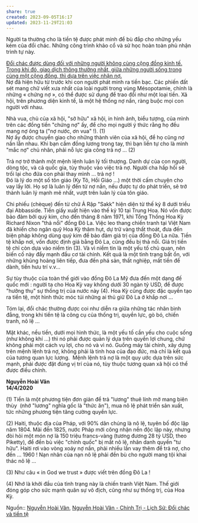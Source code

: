 ```yaml
---
share: true
created: 2023-09-05T16:17
updated: 2023-11-29T21:03
---
```

Người ta thường cho là tiền tệ được phát minh để bù đắp cho những yếu kém của đổi chác. Những công trình khảo cổ và sử học hoàn toàn phủ nhận trình tự này.  
  
[Đổi chác được dùng đối với những người không cùng cộng đồng kinh tế. Trong khi đó, giao dịch thông thường nhất, giữa những người sống trong cùng một cộng đồng, thì dựa trên việc nhận nợ.](./Nh%E1%BB%AFng%20ng%C6%B0%E1%BB%9Di%20kh%C3%B4ng%20c%C3%B9ng%20c%E1%BB%99ng%20%C4%91%E1%BB%93ng%20kinh%20t%E1%BA%BF%20th%C3%AC%20%C4%91%E1%BB%95i%20ch%C3%A1c.%20Nh%E1%BB%AFng%20ng%C6%B0%E1%BB%9Di%20s%E1%BB%91ng%20trong%20c%C3%B9ng%20m%E1%BB%99t%20c%E1%BB%99ng%20%C4%91%E1%BB%93ng%20th%C3%AC%20nh%E1%BA%ADn%20n%E1%BB%A3.md)  
Nợ đã hiện hữu từ trước khi con người phát minh ra tiền bạc. Các phiến đất sét mang chữ viết xưa nhất của loài người trong vùng Mésopotamie, chính là những « chứng nợ », có thể được sử dụng để trao đổi như một loại tiền. Xã hội, trên phương diện kinh tế, là một hệ thống nợ nần, ràng buộc mọi con người với nhau.  
  
Nhà vua, chủ của xã hội, "sở hữu" xã hội, in hình ảnh, biểu tượng, của mình trên các đồng tiền "chứng nợ" ấy, để cho mọi người ý thức rằng họ đều mang nợ ông ta ("nợ nước, ơn vua" !). (1)  
Nợ ấy được chuyển giao cho những thành viên của xã hội, để họ cũng nợ nần lẫn nhau. Khi bạn cầm đồng lương trong tay, thì bạn liền tự cho là mình "mắc nợ" chủ nhân, phải nỗ lực gia công trả nợ ... (2)  
  
Trả nợ trở thành một mệnh lệnh luân lý tối thượng. Danh dự của con người, dòng tộc, và cả quốc gia, tùy thuộc vào việc trả nợ. Người cha hấp hối sẽ trối lại cho đứa con phải thay mình ... trả nợ !  
Đó là lý do một số tôn giáo (Ky Tô, Hồi Giáo ...) một thời cấm chuyện cho vay lấy lời. Họ sợ là luân lý đến từ nợ nần, nếu được tự do phát triển, sẽ trở thành luân lý mạnh mẽ nhất, vượt trên luân lý của tôn giáo.  
  
Chi phiếu (chèque) đến từ chữ Ả Rập "Sakk" hiện diện từ thế kỷ 8 dưới triều đại Abbasside. Tiền giấy xuất hiện vào thế kỷ 10 tại Trung Hoa. Nó vốn được bảo đảm bởi quý kim, cho đến tháng 8 năm 1971, khi Tổng Thống Hoa Kỳ Richard Nixon "thả nổi" đồng Đô La. Việc leo thang chiến tranh tại Việt Nam đã khiến cho ngân quỹ Hoa Kỳ thâm hụt, dự trữ vàng thất thoát, đưa đến biện pháp không dùng quý kim để bảo đảm giá trị của đồng Đô La nữa. Tiền tệ khắp nơi, vốn được định giá bằng Đô La, cũng đều bị thả nổi. Giá trị tiền tệ chỉ còn dựa vào niềm tin (3). Và vì niềm tin là một yếu tố chủ quan, nên biến cố này đẩy mạnh đầu cơ tài chính. Kết quả là một tình trạng bất ổn, với những khủng hoảng liên tiếp, đưa đến phá sản, thất nghiệp, mất tiền để dành, tiền hưu trí v.v...  
  
Sự tùy thuộc của toàn thế giới vào đồng Đô La Mỹ đưa đến một dạng đế quốc mới : người ta cho Hoa Kỳ vay không dưới 30 ngàn tỷ USD, để được "hưởng thụ" sự thống trị của nước này (4). Hoa Kỳ cũng được đặc quyền tạo ra tiền tệ, một hình thức móc túi những ai thủ giữ Đô La ở khắp nơi ...  
  
Tóm lại, đổi chác thường được coi như diễn ra giữa những tác nhân bình đẳng, trong khi tiền tệ là công cụ của thống trị, quyền lực, gò bó, chiến tranh, nô lệ ...  
  
Mặt khác, nều tiền, dưới mọi hình thức, là một yếu tố cần yếu cho cuộc sống (như không khí ...) thì nó phải được quản lý dựa trên quyền lợi chung, chứ không phải một cách vụ lợi, cho nó và vì nó. Guồng máy tài chính, xây dựng trên mệnh lệnh trả nợ, không phải là tinh hoa của đạo đức, mà chỉ là kết quả của tương quan lực lượng.  Mệnh lệnh trả nợ là một quy ước dựa trên sức mạnh, phải được đặt đúng vị trí của nó, tùy thuộc tương quan xã hội có thể được điều chỉnh.  
  
**Nguyễn Hoài Vân  
14/4/2020**  
  
(1) Tiền là một phương tiện đơn giản để trả "lương" thuê lính mở mang biên thùy  (nhớ "lương" nghĩa gốc là "thức ăn"), mua nô lệ phát triển sản xuất, tức những phương tiện tăng cường quyền lực.  
  
(2) Haiti, thuộc địa của Pháp, với 90% dân chúng là nô lệ, tuyên bố độc lập năm 1804. Mãi đến 1825, nước Pháp mới công nhận nền độc lập này, nhưng đòi hỏi một món nợ là 150 triệu francs-vàng (tương đương 28 tỷ USD, theo Piketty), để đền bù việc "chính quốc" bị mất nô lệ, nhân danh quyền "tư hữu". Haiti rơi vào vòng xoáy nợ nần, phải nhiều lần vay thêm để trả nợ, cho đến ... 1960 ! Nạn nhân của nạn nô lệ phải đền bù cho người mang tội khai thác nô lệ ...  
  
(3) Như câu « in God we trust » được viết trên đồng Đô La !  
  
(4) Nhớ là khởi đầu của tình trạng này là chiến tranh Việt Nam. Thế giới đóng góp cho sức mạnh quân sự vô địch, cũng như sự thống trị, của Hoa Kỳ.

Nguồn:: [Nguyễn Hoài Vân](../../../%CE%9E%20Ngu%E1%BB%93n/Nguy%E1%BB%85n%20Ho%C3%A0i%20V%C3%A2n.md), [Nguyễn Hoài Vân - Chính Trị - Lịch Sử: Đổi chác và tiền tệ](https://chinh-tri-lich-su.blogspot.com/2020/04/oi-chac-va-tien-te.html)